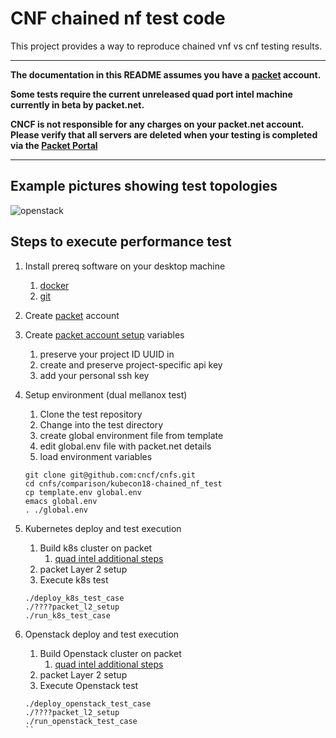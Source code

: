 # CNF chained nf test code

This project provides a way to reproduce chained vnf vs cnf testing results.

---

**The documentation in this README assumes you have a [packet] account.**

**Some tests require the current unreleased quad port intel machine currently in beta by packet.net.**

**CNCF is not responsible for any charges on your packet.net account.  Please verify that all servers are deleted when your testing is completed via the [Packet Portal](https://app.packet.net)**

---

## Example pictures showing test topologies

![openstack](https://raw.githubusercontent.com/cncf/cnfs/master/comparison/kubecon18-chained_nf_test/docs/images/openstack_overview.jpg)

## Steps to execute performance test


1. Install prereq software on your desktop machine
    1. [docker](https://docs.docker.com/install/)
    1. [git](https://help.github.com/articles/set-up-git/)

1. Create [packet] account

1.  Create [packet account setup] variables

    1. preserve your project ID UUID in 
    1. create and preserve project-specific api key
    1. add your personal ssh key


1. Setup environment (dual mellanox test)
    1. Clone the test repository 
    1. Change into the test directory
    1. create global environment file from template
    1. edit global.env file with packet.net details
    1. load environment  variables
    ```
    git clone git@github.com:cncf/cnfs.git
    cd cnfs/comparison/kubecon18-chained_nf_test
    cp template.env global.env
    emacs global.env
    . ./global.env  
    ```
1. Kubernetes deploy and test execution 
    1. Build k8s cluster on packet 
        1. [quad intel additional steps](https://github.com/cncf/cnfs/tree/master/comparison/kubecon18-chained_nf_test/docs/quad_intel_install.md)
    1. packet Layer 2 setup
    1. Execute k8s test

    ```
    ./deploy_k8s_test_case
    ./????packet_l2_setup
    ./run_k8s_test_case
    ```

1. Openstack deploy and test execution
    1. Build Openstack cluster on packet
        1. [quad intel additional steps](https://github.com/cncf/cnfs/tree/master/comparison/kubecon18-chained_nf_test/docs/quad_intel_install.md)
    1. packet Layer 2 setup
    1. Execute Openstack test
    ```
    ./deploy_openstack_test_case
    ./????packet_l2_setup
    ./run_openstack_test_case
    ``


[packet]: https://www.packet.net "Packet.net"
[packet account setup]: https://help.packet.net/article/13-portal#display--description "packet setup"
